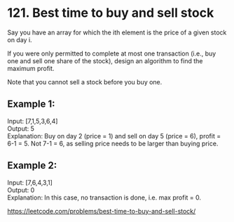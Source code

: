 # 121. Best time to buy and sell stock

Say you have an array for which the ith element is the price of a given stock on day i.

If you were only permitted to complete at most one transaction (i.e., buy one and sell one share of the stock), design an algorithm to find the maximum profit.

Note that you cannot sell a stock before you buy one.

## Example 1:

Input: [7,1,5,3,6,4] \
Output: 5 \
Explanation: Buy on day 2 (price = 1) and sell on day 5 (price = 6), profit = 6-1 = 5.
             Not 7-1 = 6, as selling price needs to be larger than buying price.

## Example 2:

Input: [7,6,4,3,1] \
Output: 0 \
Explanation: In this case, no transaction is done, i.e. max profit = 0.

<https://leetcode.com/problems/best-time-to-buy-and-sell-stock/>